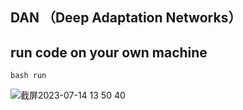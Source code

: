 ##  DAN （Deep Adaptation Networks）

##  run code on your own machine

    bash run
    
![截屏2023-07-14 13 50 40](https://github.com/MaterialsInformaticsDemo/DAN/assets/86995074/c6c1c257-fc26-4d94-8acb-ecaa0d2d518f)
